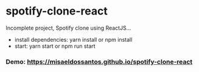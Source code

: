 # spotify-clone-react

Incomplete project, Spotify clone using ReactJS...

- install dependencies: yarn install or npm install
- start: yarn start or npm run start

### Demo: https://misaeldossantos.github.io/spotify-clone-react
